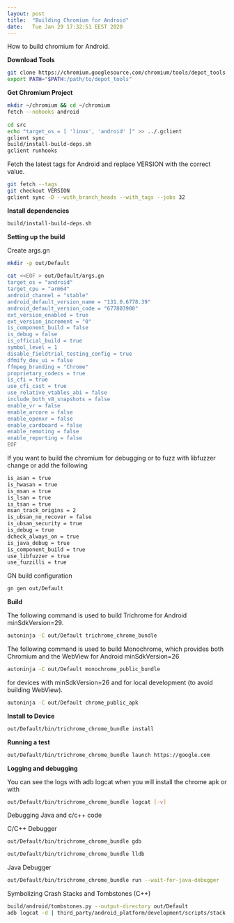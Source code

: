 ```yaml
---
layout: post
title:  "Building Chromium for Android"
date:	Tue Jan 29 17:32:51 EEST 2020
---
```


How to build chromium for Android.

**Download Tools**
```bash
git clone https://chromium.googlesource.com/chromium/tools/depot_tools.git
export PATH="$PATH:/path/to/depot_tools"
```
**Get Chromium Project**
```bash
mkdir ~/chromium && cd ~/chromium
fetch --nohooks android
 
cd src
echo "target_os = [ 'linux', 'android' ]" >> ../.gclient
gclient sync
build/install-build-deps.sh
gclient runhooks
```
 Fetch the latest tags for Android and replace VERSION with the correct value.
```bash
git fetch --tags
git checkout VERSION
gclient sync -D --with_branch_heads --with_tags --jobs 32
```
**Install dependencies**
```bash
build/install-build-deps.sh
```
**Setting up the build**

Create args.gn
```bash
mkdir -p out/Default
	
cat <<EOF > out/Default/args.gn
target_os = "android"
target_cpu = "arm64"
android_channel = "stable"
android_default_version_name = "131.0.6778.39"
android_default_version_code = "677803900"
ext_version_enabled = true
ext_version_increment = "0"
is_component_build = false
is_debug = false
is_official_build = true
symbol_level = 1
disable_fieldtrial_testing_config = true
dfmify_dev_ui = false
ffmpeg_branding = "Chrome"
proprietary_codecs = true
is_cfi = true
use_cfi_cast = true
use_relative_vtables_abi = false
include_both_v8_snapshots = false
enable_vr = false
enable_arcore = false
enable_openxr = false
enable_cardboard = false
enable_remoting = false
enable_reporting = false
EOF
```
If you want to build the chromium for debugging or to fuzz with libfuzzer change or add the following
```bash
is_asan = true
is_hwasan = true
is_msan = true
is_lsan = true
is_tsan = true
msan_track_origins = 2
is_ubsan_no_recover = false
is_ubsan_security = true
is_debug = true
dcheck_always_on = true
is_java_debug = true
is_component_build = true
use_libfuzzer = true
use_fuzzilli = true
```

GN build configuration
```bash
gn gen out/Default
```
**Build**

The following command is used to build Trichrome for Android minSdkVersion=29.
```bash
autoninja -C out/Default trichrome_chrome_bundle
```
The following command is used to build Monochrome, which provides both Chromium and the WebView for Android minSdkVersion=26
```bash
autoninja -C out/Default monochrome_public_bundle
```
for devices with minSdkVersion=26 and for local development (to avoid building WebView).
```bash
autoninja -C out/Default chrome_public_apk
```

**Install to Device**
```bash
out/Default/bin/trichrome_chrome_bundle install
```
	
**Running a test**
```bash
out/Default/bin/trichrome_chrome_bundle launch https://google.com
```
**Logging and debugging**

You can see the logs with adb logcat when you will install the chrome apk or with
```bash
out/Default/bin/trichrome_chrome_bundle logcat [-v]
```
Debugging Java and c/c++ code

C/C++ Debugger
```bash
out/Default/bin/trichrome_chrome_bundle gdb

out/Default/bin/trichrome_chrome_bundle lldb
```
Java Debugger
```bash
out/Default/bin/trichrome_chrome_bundle run --wait-for-java-debugger
```
Symbolizing Crash Stacks and Tombstones (C++)
```bash
build/android/tombstones.py --output-directory out/Default
adb logcat -d | third_party/android_platform/development/scripts/stack --output-directory out/Default
```

